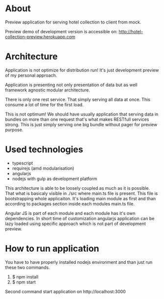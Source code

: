 About
=====

Preview application for serving hotel collection to client from mock.

Preview demo of development version is accessible on: http://hotel-collection-preview.herokuapp.com

Architecture
============

Application is not optimize for distribution run! It's just development preview of my personal approach.

Application is presenting not only presentation of data but as well framework agnostic modular architecture.

There is only one rest service. That simply serving all data at once. This consume a lot of time for the first load.

This is not optimum! We should have usually application that serving data in bundles on more than one request that's what makes RESTfull services strong. This is just simply serving one big bundle without pager for preview purpose.

Used technologies
=================

- typescript
- requirejs (amd modularisation)
- angularjs
- nodejs with gulp as development platform

This architecture is able to be loosely coupled as much as it is possible. That what is basicaly visible in ./src where main.ts file is present. This file is bootstrapping whole applicaiton. It's loading main module as first and than according to packages section inside each modules main.ts file.

Angular JS is part of each module and each module has it's own dependencies. In short time of customization angularjs application can be lazy loaded using specific approach which is not part of development preview.

How to run application
======================

You have to have properly installed nodejs environment and than just run these two commands.

1. $ npm install
2. $ npm start

Second command start application on http://localhost:3000